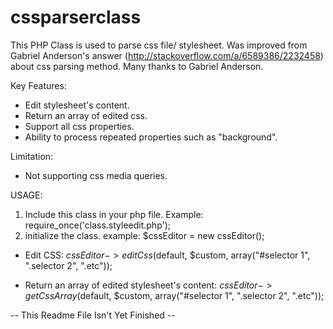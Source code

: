 cssparserclass
==============

This PHP Class is used to parse css file/ stylesheet.
Was improved from Gabriel Anderson's answer (http://stackoverflow.com/a/6589386/2232458) about css parsing method.
Many thanks to Gabriel Anderson.

Key Features:
- Edit stylesheet's content.
- Return an array of edited css.
- Support all css properties.
- Ability to process repeated properties such as "background".

Limitation:
- Not supporting css media queries.


USAGE:

1. Include this class in your php file. Example: require_once('class.styleedit.php');
2. initialize the class. example: $cssEditor = new cssEditor();

- Edit CSS:
$cssEditor->editCss($default, $custom, array("#selector 1", ".selector 2", ".etc"));

- Return an array of edited stylesheet's content:
$cssEditor->getCssArray($default, $custom, array("#selector 1", ".selector 2", ".etc"));

-- This Readme File Isn't Yet Finished --
